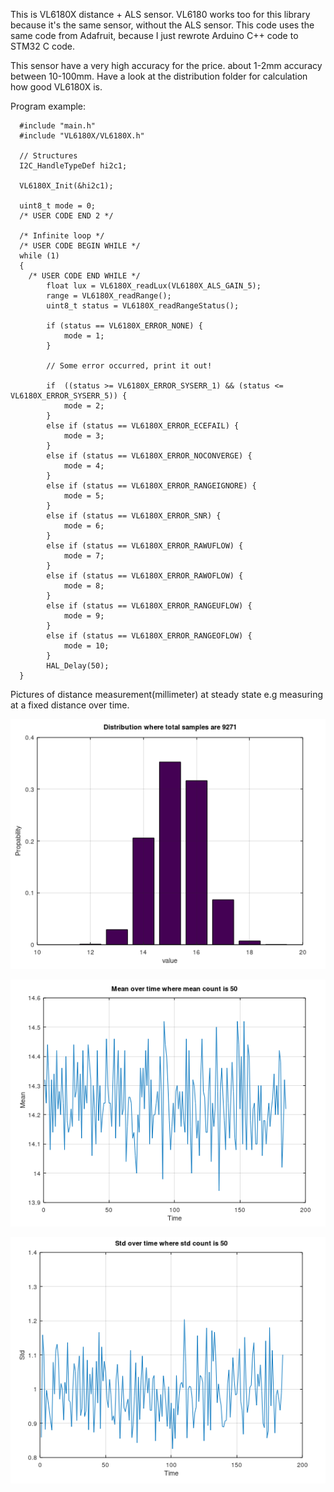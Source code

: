 This is VL6180X distance + ALS sensor. VL6180 works too for this library because it's the same sensor, without the ALS sensor. 
This code uses the same code from Adafruit, because I just rewrote Arduino C++ code to STM32 C code.

This sensor have a very high accuracy for the price. about 1-2mm accuracy between 10-100mm. Have a look at the distribution folder for calculation how good VL6180X is.

Program example:
```
  #include "main.h"
  #include "VL6180X/VL6180X.h"

  // Structures
  I2C_HandleTypeDef hi2c1;
  
  VL6180X_Init(&hi2c1);

  uint8_t mode = 0;
  /* USER CODE END 2 */

  /* Infinite loop */
  /* USER CODE BEGIN WHILE */
  while (1)
  {
    /* USER CODE END WHILE */
	    float lux = VL6180X_readLux(VL6180X_ALS_GAIN_5);
	    range = VL6180X_readRange();
	    uint8_t status = VL6180X_readRangeStatus();

	    if (status == VL6180X_ERROR_NONE) {
	    	mode = 1;
	    }

	    // Some error occurred, print it out!

	    if  ((status >= VL6180X_ERROR_SYSERR_1) && (status <= VL6180X_ERROR_SYSERR_5)) {
	    	mode = 2;
	    }
	    else if (status == VL6180X_ERROR_ECEFAIL) {
	    	mode = 3;
	    }
	    else if (status == VL6180X_ERROR_NOCONVERGE) {
	    	mode = 4;
	    }
	    else if (status == VL6180X_ERROR_RANGEIGNORE) {
	    	mode = 5;
	    }
	    else if (status == VL6180X_ERROR_SNR) {
	    	mode = 6;
	    }
	    else if (status == VL6180X_ERROR_RAWUFLOW) {
	    	mode = 7;
	    }
	    else if (status == VL6180X_ERROR_RAWOFLOW) {
	    	mode = 8;
	    }
	    else if (status == VL6180X_ERROR_RANGEUFLOW) {
	    	mode = 9;
	    }
	    else if (status == VL6180X_ERROR_RANGEOFLOW) {
	    	mode = 10;
	    }
	    HAL_Delay(50);
  }
```

Pictures of distance measurement(millimeter) at steady state e.g measuring at a fixed distance over time. 

![a](https://raw.githubusercontent.com/DanielMartensson/STM32-Libraries/master/VL6180X/Distribution/Distribution.png)

![a](https://raw.githubusercontent.com/DanielMartensson/STM32-Libraries/master/VL6180X/Distribution/Mean.png)

![a](https://raw.githubusercontent.com/DanielMartensson/STM32-Libraries/master/VL6180X/Distribution/Std.png)

